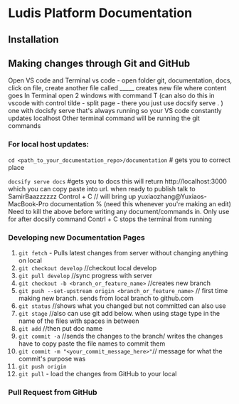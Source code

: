 
# Ludis Platform Documentation

## Installation

## Making changes through Git and GitHub

Open VS code and Terminal
vs code - open folder git, documentation, docs,
click on file, create another file called _____ creates new file where content goes
In Terminal open 2 windows with command T (can also do this in vscode with control tilde - split page - there you just use docsify serve . )
one with docisfy serve that's always running so your VS code constantly updates localhost
Other terminal command will be running the git commands

### For local host updates:

```cd <path_to_your_documentation_repo>/documentation``` # gets you to correct place

```docsify serve docs``` #gets you to docs
this will return http://localhost:3000 which you can copy paste into url. when ready to publish talk to SamirBaazzzzzz
Control + C // will bring up yuxiaozhang@Yuxiaos-MacBook-Pro documentation % (need this whenever you're making an edit) Need to kill the above before writing any document/commands in. Only use for after docsify command Contrl + C stops the terminal from running

### Developing new Documentation Pages
1. `git fetch` - Pulls latest changes from server without changing anything on local
2. `git checkout develop` //checkout local develop
3. `git pull develop` //sync progress with server
4. `git checkout -b <branch_or_feature_name>`   //creates new branch
5. `git push --set-upstream origin <branch_or_feature_name>` // first time making new branch. sends from local branch to github.com
6. `git status`  //shows what you changed but not committed can also use
7. `git stage` //also can use git add below. when using stage type in the name of the files with spaces in between
8. `git add`  //then put doc name
9. `git commit -a`  //sends the changes to the branch/ writes the changes have to copy paste the file names to commit them
10. `git commit -m "<your_commit_message_here>"`// message for what the commit's purpose was
11. `git push origin`
12. `git pull` - load the changes from GitHub to your local

### Pull Request from GitHub
